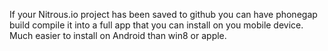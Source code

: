 
If your Nitrous.io project has been saved to github you can have phonegap build compile it into a full app that you can install on you mobile device. Much easier to install on Android than win8 or apple.

 


